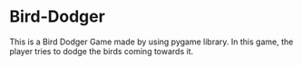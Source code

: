# Bird-Dodger
This is a Bird Dodger Game made by using pygame library. In this game, the player tries to dodge the birds coming towards it.
